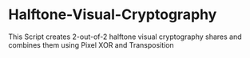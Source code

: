 # Halftone-Visual-Cryptography
This Script creates 2-out-of-2 halftone visual cryptography shares and combines them using Pixel XOR and Transposition

